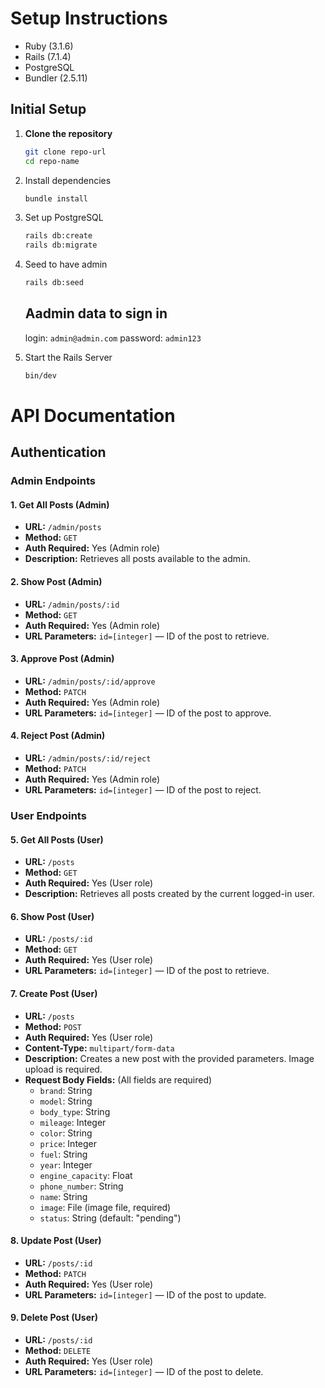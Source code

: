 # Setup Instructions

- Ruby (3.1.6)
- Rails (7.1.4)
- PostgreSQL
- Bundler (2.5.11)

## Initial Setup

1. **Clone the repository**
   ```bash
   git clone repo-url
   cd repo-name
   ```
2. Install dependencies
   ```bash
   bundle install
   ```
3. Set up PostgreSQL
   ```bash
   rails db:create
   rails db:migrate
   ```
4. Seed to have admin
   ```bash
   rails db:seed
   ```
   
   ## Aadmin data to sign in

   login: ```admin@admin.com```
   password: ```admin123```
   
6. Start the Rails Server
   ```bash
   bin/dev
   ```

# API Documentation

## Authentication


### Admin Endpoints

#### 1. Get All Posts (Admin)
- **URL:** `/admin/posts`
- **Method:** `GET`
- **Auth Required:** Yes (Admin role)
- **Description:** Retrieves all posts available to the admin.

#### 2. Show Post (Admin)
- **URL:** `/admin/posts/:id`
- **Method:** `GET`
- **Auth Required:** Yes (Admin role)
- **URL Parameters:** `id=[integer]` — ID of the post to retrieve.

#### 3. Approve Post (Admin)
- **URL:** `/admin/posts/:id/approve`
- **Method:** `PATCH`
- **Auth Required:** Yes (Admin role)
- **URL Parameters:** `id=[integer]` — ID of the post to approve.

#### 4. Reject Post (Admin)
- **URL:** `/admin/posts/:id/reject`
- **Method:** `PATCH`
- **Auth Required:** Yes (Admin role)
- **URL Parameters:** `id=[integer]` — ID of the post to reject.

### User Endpoints

#### 5. Get All Posts (User)
- **URL:** `/posts`
- **Method:** `GET`
- **Auth Required:** Yes (User role)
- **Description:** Retrieves all posts created by the current logged-in user.

#### 6. Show Post (User)
- **URL:** `/posts/:id`
- **Method:** `GET`
- **Auth Required:** Yes (User role)
- **URL Parameters:** `id=[integer]` — ID of the post to retrieve.

#### 7. Create Post (User)
- **URL:** `/posts`
- **Method:** `POST`
- **Auth Required:** Yes (User role)
- **Content-Type:** `multipart/form-data`
- **Description:** Creates a new post with the provided parameters. Image upload is required.
- **Request Body Fields:** (All fields are required)
  - `brand`: String
  - `model`: String
  - `body_type`: String
  - `mileage`: Integer
  - `color`: String
  - `price`: Integer
  - `fuel`: String
  - `year`: Integer
  - `engine_capacity`: Float
  - `phone_number`: String
  - `name`: String
  - `image`: File (image file, required)
  - `status`: String (default: "pending")

#### 8. Update Post (User)
- **URL:** `/posts/:id`
- **Method:** `PATCH`
- **Auth Required:** Yes (User role)
- **URL Parameters:** `id=[integer]` — ID of the post to update.

#### 9. Delete Post (User)
- **URL:** `/posts/:id`
- **Method:** `DELETE`
- **Auth Required:** Yes (User role)
- **URL Parameters:** `id=[integer]` — ID of the post to delete.



